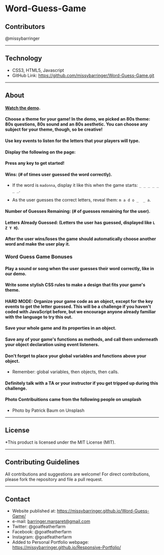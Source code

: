 # Word-Guess-Game

## Contributors
@missybarringer
____________________________________
## Technology
* CSS3, HTML5, Javascript
* GitHub Link: https://github.com/missybarringer/Word-Guess-Game.git
____________________________________
## About
#### [Watch the demo](https://youtu.be/W-IJcC4tYFI).

#### Choose a theme for your game! In the demo, we picked an 80s theme: 80s questions, 80s sound and an 80s aesthetic. You can choose any subject for your theme, though, so be creative!

#### Use key events to listen for the letters that your players will type.

#### Display the following on the page:

#### Press any key to get started!

#### Wins: (# of times user guessed the word correctly).

   * If the word is `madonna`, display it like this when the game starts: `_ _ _ _ _ _ _`.

   * As the user guesses the correct letters, reveal them: `m a d o _  _ a`.

#### Number of Guesses Remaining: (# of guesses remaining for the user).

#### Letters Already Guessed: (Letters the user has guessed, displayed like `L Z Y H`).

#### After the user wins/loses the game should automatically choose another word and make the user play it.

### Word Guess Game Bonuses

#### Play a sound or song when the user guesses their word correctly, like in our demo.
#### Write some stylish CSS rules to make a design that fits your game's theme.
#### **HARD MODE:** Organize your game code as an object, except for the key events to get the letter guessed. This will be a challenge if you haven't coded with JavaScript before, but we encourage anyone already familiar with the language to try this out.
#### Save your whole game and its properties in an object.
#### Save any of your game's functions as methods, and call them underneath your object declaration using event listeners.
#### Don't forget to place your global variables and functions above your object.
   * Remember: global variables, then objects, then calls.
#### Definitely talk with a TA or your instructor if you get tripped up during this challenge.

#### Photo Contribuitions came from the following people on unsplash
* Photo by Patrick Baum on Unsplash
____________________________________
## License
*This product is licensed under the MIT License (MIT).
____________________________________
## Contributing Guidelines
All contributions and suggestions are welcome!
For direct contributions, please fork the repository and file a pull request.
____________________________________
## Contact
* Website published at: https://missybarringer.github.io/Word-Guess-Game/
* e-mail: barringer.margaret@gmail.com
* Twitter: @goatfeatherfarm
* Facebook: @goatfeatherfarm
* Instagram: @goatfeatherfarm
* Added to Personal Portfolio webpage: https://missybarringer.github.io/Responsive-Portfolio/

